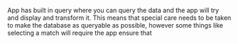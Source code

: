 App has built in query where you can query the data and the app will try and display and transform it. This means that special care needs to be taken to make the database as queryable as possible, however some things like selecting a match will require the app ensure that 